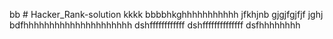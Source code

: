 bb # Hacker_Rank-solution
kkkk
bbbbhkghhhhhhhhhhh
jfkhjnb
gjgjfgjfjf
jghj
bdfhhhhhhhhhhhhhhhhhhhhh
dshffffffffffff
dshffffffffffffff
dsfhhhhhhhh
